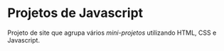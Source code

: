 # Projetos de Javascript
Projeto de site que agrupa vários *mini-projetos* utilizando HTML, CSS e Javascript.
